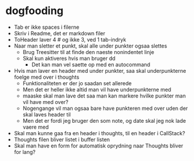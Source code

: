 # dogfooding

- Tab er ikke spaces i filerne
- Skriv i Readme, det er markdown filer
- ToHeader laver 4 # og ikke 3, ved 1 tab-indryk
- Naar man sletter et punkt, skal alle under punkter ogsaa slettes
    - Brug Treesitter til at finde den naeste nonindentet linje
    - Skal kun aktiveres hvis man bruger dd
        - Det kan man vel saette op med en autocommand
- Hvis man laver en header med under punkter, saa skal underpunkterne foelge med over i thoughts
    - Funktionaliteten er der jo saadan set allerede
    - Men det er heller ikke altid man vil have underpunkterne med
    - maaske skal man lave det saa man kan markere hvilke punkter man vil have med over?
    - Nogengange vil man ogsaa bare have punkteren med over uden der skal laves header til
    - Men det er fordi jeg bruger den som note, og date skal jeg nok lade vaere med
- Skal man kunne gaa fra en header i thoughts, til en header i CallStack?
- Thoughts filen bliver listet i buffer listen
- Skal man have en form for automatisk oprydning naar Thoughts bliver for lang?
